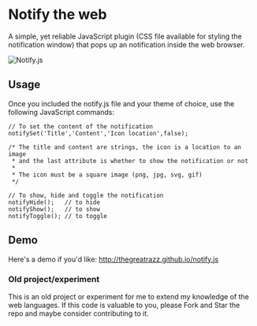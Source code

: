 # Notify the web
A simple, yet reliable JavaScript plugin (CSS file available for styling the notification window) that pops up an notification inside the web browser.

![Notify.js](http://i.imgur.com/yLew0Lt.png)

## Usage
Once you included the notify.js file and your theme of choice, use the following JavaScript commands:
```JS
// To set the content of the notification
notifySet('Title','Content','Icon location',false);

/* The title and content are strings, the icon is a location to an image
 * and the last attribute is whether to show the notification or not
 *
 * The icon must be a square image (png, jpg, svg, gif)
 */
 
// To show, hide and toggle the notification
notifyHide();   // to hide
notifyShow();   // to show
notifyToggle(); // to toggle
```

## Demo
Here's a demo if you'd like: http://thegreatrazz.github.io/notify.js

### Old project/experiment
This is an old project or experiment for me to extend my knowledge of the web languages. If this code is valuable to you, please Fork and Star the repo and maybe consider contributing to it.
